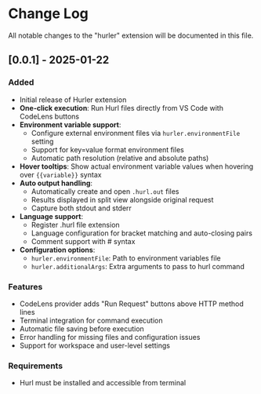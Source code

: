 # Change Log

All notable changes to the "hurler" extension will be documented in this file.

## [0.0.1] - 2025-01-22

### Added
- Initial release of Hurler extension
- **One-click execution**: Run Hurl files directly from VS Code with CodeLens buttons
- **Environment variable support**: 
  - Configure external environment files via `hurler.environmentFile` setting
  - Support for key=value format environment files
  - Automatic path resolution (relative and absolute paths)
- **Hover tooltips**: Show actual environment variable values when hovering over `{{variable}}` syntax
- **Auto output handling**:
  - Automatically create and open `.hurl.out` files
  - Results displayed in split view alongside original request
  - Capture both stdout and stderr
- **Language support**:
  - Register .hurl file extension
  - Language configuration for bracket matching and auto-closing pairs
  - Comment support with # syntax
- **Configuration options**:
  - `hurler.environmentFile`: Path to environment variables file
  - `hurler.additionalArgs`: Extra arguments to pass to hurl command

### Features
- CodeLens provider adds "Run Request" buttons above HTTP method lines
- Terminal integration for command execution
- Automatic file saving before execution
- Error handling for missing files and configuration issues
- Support for workspace and user-level settings

### Requirements
- Hurl must be installed and accessible from terminal